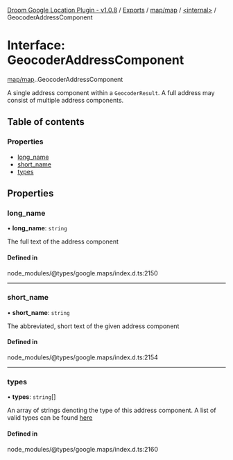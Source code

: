 [Droom Google Location Plugin - v1.0.8](../README.md) / [Exports](../modules.md) / [map/map](../modules/map_map.md) / [<internal\>](../modules/map_map._internal_.md) / GeocoderAddressComponent

# Interface: GeocoderAddressComponent

[map/map](../modules/map_map.md).[<internal>](../modules/map_map._internal_.md).GeocoderAddressComponent

A single address component within a <code>GeocoderResult</code>. A full
address may consist of multiple address components.

## Table of contents

### Properties

- [long\_name](map_map._internal_.GeocoderAddressComponent.md#long_name)
- [short\_name](map_map._internal_.GeocoderAddressComponent.md#short_name)
- [types](map_map._internal_.GeocoderAddressComponent.md#types)

## Properties

### long\_name

• **long\_name**: `string`

The full text of the address component

#### Defined in

node_modules/@types/google.maps/index.d.ts:2150

___

### short\_name

• **short\_name**: `string`

The abbreviated, short text of the given address component

#### Defined in

node_modules/@types/google.maps/index.d.ts:2154

___

### types

• **types**: `string`[]

An array of strings denoting the type of this address component. A list
of valid types can be found <a
href="https://developers.google.com/maps/documentation/javascript/geocoding#GeocodingAddressTypes">here</a>

#### Defined in

node_modules/@types/google.maps/index.d.ts:2160
